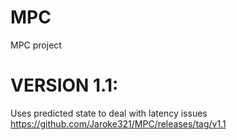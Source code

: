 # MPC
MPC project


# VERSION 1.1:
Uses predicted state to deal with latency issues</br>
https://github.com/Jaroke321/MPC/releases/tag/v1.1
